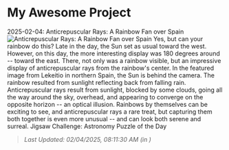 # My Awesome Project

<!-- APOD Start -->
2025-02-04: Anticrepuscular Rays: A Rainbow Fan over Spain
![Anticrepuscular Rays: A Rainbow Fan over Spain](https://apod.nasa.gov/apod/image/2502/RainbowFan_Eiguren_1080.jpg)
Yes, but can your rainbow do this? Late in the day, the Sun set as usual toward the west. However, on this day, the more interesting display was 180 degrees around -- toward the east. There, not only was a rainbow visible, but an impressive display of anticrepuscular rays from the rainbow's center. In the featured image from Lekeitio in northern Spain, the Sun is behind the camera. The rainbow resulted from sunlight reflecting back from falling rain. Anticrepuscular rays result from sunlight, blocked by some clouds, going all the way around the sky, overhead, and appearing to converge on the opposite horizon -- an optical illusion.  Rainbows by themselves can be exciting to see, and anticrepuscular rays a rare treat, but capturing them both together is even more unusual -- and can look both serene and surreal.   Jigsaw Challenge: Astronomy Puzzle of the Day
> _Last Updated: 02/04/2025, 08:11:30 AM (in )_
<!-- APOD End -->
